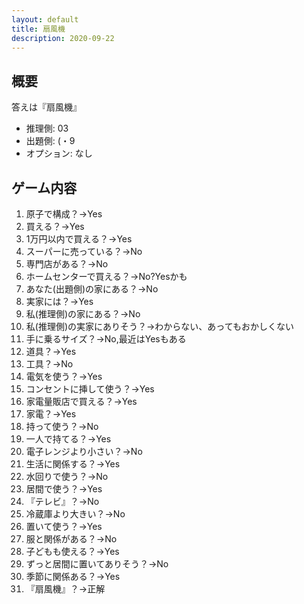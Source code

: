 ```yaml
---
layout: default
title: 扇風機
description: 2020-09-22
---
```


## 概要

答えは『扇風機』

- 推理側: 03
- 出題側: (・9
- オプション: なし

## ゲーム内容

1. 原子で構成？→Yes
2. 買える？→Yes
3. 1万円以内で買える？→Yes
4. スーパーに売っている？→No
5. 専門店がある？→No
6. ホームセンターで買える？→No?Yesかも
7. あなた(出題側)の家にある？→No
8. 実家には？→Yes
9. 私(推理側)の家にある？→No
10. 私(推理側)の実家にありそう？→わからない、あってもおかしくない
11. 手に乗るサイズ？→No,最近はYesもある
12. 道具？→Yes
13. 工具？→No
14. 電気を使う？→Yes
15. コンセントに挿して使う？→Yes
16. 家電量販店で買える？→Yes
17. 家電？→Yes
18. 持って使う？→No
19. 一人で持てる？→Yes
20. 電子レンジより小さい？→No
21. 生活に関係する？→Yes
22. 水回りで使う？→No
23. 居間で使う？→Yes
24. 『テレビ』？→No
25. 冷蔵庫より大きい？→No
26. 置いて使う？→Yes
27. 服と関係がある？→No
28. 子どもも使える？→Yes
29. ずっと居間に置いてありそう？→No
30. 季節に関係ある？→Yes
31. 『扇風機』？→正解
